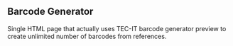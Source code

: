 ## Barcode Generator

Single HTML page that actually uses TEC-IT barcode generator preview to create unlimited number of barcodes from references.
